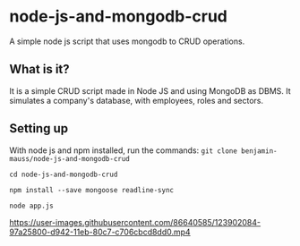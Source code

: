 # node-js-and-mongodb-crud
A simple node js script that uses mongodb to CRUD operations.

## What is it?
It is a simple CRUD script made in Node JS and using MongoDB as DBMS.
It simulates a company's database, with employees, roles and sectors.

## Setting up
With node js and npm installed, run the commands:
`git clone benjamin-mauss/node-js-and-mongodb-crud`

`cd node-js-and-mongodb-crud`

`npm install --save mongoose readline-sync`

`node app.js`

https://user-images.githubusercontent.com/86640585/123902084-97a25800-d942-11eb-80c7-c706cbcd8dd0.mp4
